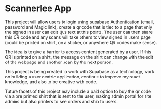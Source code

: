 # Scannerlee App

This project will allow users to login using supabase Authentication (email, password and Magic link), create a qr code that is tied to a page that only the signed in user can edit (jus text at this point). The user can then share this QR code and any scans will take others to view signed in users page (could be printed on shirt, on a sticker, or anywhere QR codes make sense).

The idea is to give a barrier to access content generated by a user. If this QR is printed on a shirt, the message on the shirt can change with the edit of the webpage and another scan by the next person. 

This project is being created to work with Supabase as a technology, work on building a user centric application, continue to improve my react knowledge, and also to be creative with code.

Tuture facets of this project may include a paid option to buy the qr code via a pre printed shirt that is sent to the user, making admin portal for site admins but also printers to see orders and ship to users. 